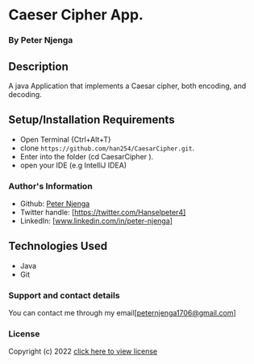 # Caeser Cipher App.
### By **Peter Njenga**
## Description
A java Application that implements  a Caesar cipher, both encoding, and decoding.
## Setup/Installation Requirements
* Open Terminal {Ctrl+Alt+T}
* clone ```https://github.com/han254/CaesarCipher.git```.
* Enter into the folder (cd  CaesarCipher ).
* open your IDE (e.g  IntelliJ IDEA)
### Author's Information
* Github: [Peter Njenga](https://github.com/han254)
* Twitter handle: [https://twitter.com/Hanselpeter4]
* LinkedIn: [www.linkedin.com/in/peter-njenga]
## Technologies Used
* Java
* Git
### Support and contact details

You can contact me through my email[peternjenga1706@gmail.com]

### License

Copyright (c) 2022 [click here to view license](LICENSE)